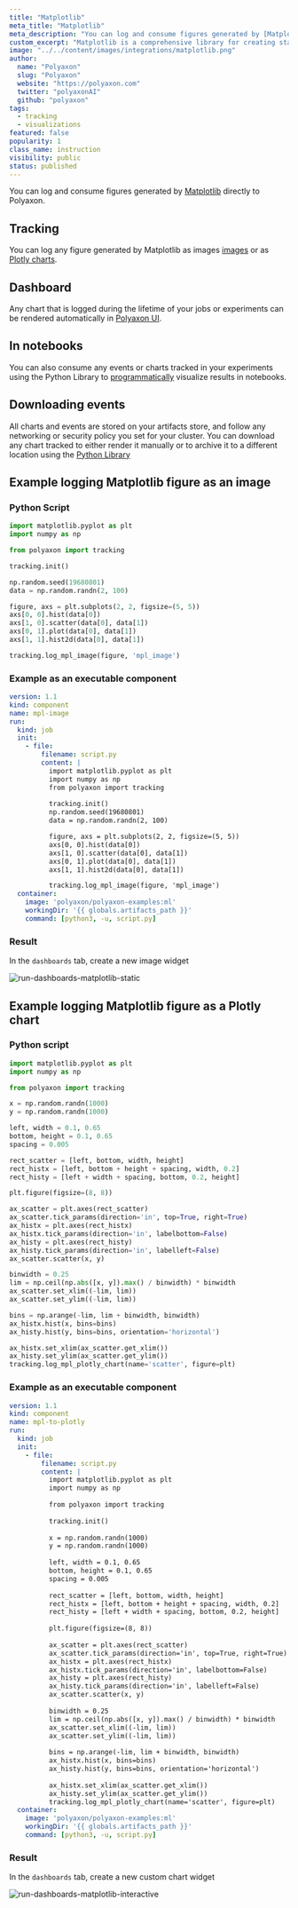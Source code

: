 ```yaml
---
title: "Matplotlib"
meta_title: "Matplotlib"
meta_description: "You can log and consume figures generated by [Matplotlib](https://matplotlib.org/) directly to Polyaxon."
custom_excerpt: "Matplotlib is a comprehensive library for creating static, animated, and interactive visualizations in Python."
image: "../../content/images/integrations/matplotlib.png"
author:
  name: "Polyaxon"
  slug: "Polyaxon"
  website: "https://polyaxon.com"
  twitter: "polyaxonAI"
  github: "polyaxon"
tags:
  - tracking
  - visualizations
featured: false
popularity: 1
class_name: instruction
visibility: public
status: published
---
```


You can log and consume figures generated by [Matplotlib](https://matplotlib.org/) directly to Polyaxon.

## Tracking

You can log any figure generated by Matplotlib as images [images](/docs/experimentation/tracking/module/#log_mpl_image) 
or as [Plotly charts](/docs/experimentation/tracking/module/#log_mpl_plotly_chart).

## Dashboard

Any chart that is logged during the lifetime of your jobs or experiments can be rendered automatically in [Polyaxon UI](/docs/experimentation/visualizations/custom/#plotly).

## In notebooks

You can also consume any events or charts tracked in your experiments using the Python Library to [programmatically](/docs/experimentation/visualizations/programmatic/#single-run) visualize results in notebooks.

## Downloading events

All charts and events are stored on your artifacts store, and follow any networking or security policy you set for your cluster.
You can download any chart tracked to either render it manually or to archive it to a different location using the [Python Library](/docs/core/python-library/run-client/#get_events)

## Example logging Matplotlib figure as an image

### Python Script

```python
import matplotlib.pyplot as plt
import numpy as np

from polyaxon import tracking

tracking.init()

np.random.seed(19680801)
data = np.random.randn(2, 100)

figure, axs = plt.subplots(2, 2, figsize=(5, 5))
axs[0, 0].hist(data[0])
axs[1, 0].scatter(data[0], data[1])
axs[0, 1].plot(data[0], data[1])
axs[1, 1].hist2d(data[0], data[1])

tracking.log_mpl_image(figure, 'mpl_image')
```

### Example as an executable component

```yaml
version: 1.1
kind: component
name: mpl-image
run:
  kind: job
  init:
    - file:
        filename: script.py
        content: |
          import matplotlib.pyplot as plt
          import numpy as np
          from polyaxon import tracking
          
          tracking.init()
          np.random.seed(19680801)
          data = np.random.randn(2, 100)

          figure, axs = plt.subplots(2, 2, figsize=(5, 5))
          axs[0, 0].hist(data[0])
          axs[1, 0].scatter(data[0], data[1])
          axs[0, 1].plot(data[0], data[1])
          axs[1, 1].hist2d(data[0], data[1])

          tracking.log_mpl_image(figure, 'mpl_image')
  container:
    image: 'polyaxon/polyaxon-examples:ml'
    workingDir: '{{ globals.artifacts_path }}'
    command: [python3, -u, script.py]
```

### Result

In the `dashboards` tab, create a new image widget

![run-dashboards-matplotlib-static](../../content/images/dashboard/runs/dashboards-matplotlib-static.png)

## Example logging Matplotlib figure as a Plotly chart

### Python script

```python
import matplotlib.pyplot as plt
import numpy as np

from polyaxon import tracking

x = np.random.randn(1000)
y = np.random.randn(1000)

left, width = 0.1, 0.65
bottom, height = 0.1, 0.65
spacing = 0.005

rect_scatter = [left, bottom, width, height]
rect_histx = [left, bottom + height + spacing, width, 0.2]
rect_histy = [left + width + spacing, bottom, 0.2, height]

plt.figure(figsize=(8, 8))

ax_scatter = plt.axes(rect_scatter)
ax_scatter.tick_params(direction='in', top=True, right=True)
ax_histx = plt.axes(rect_histx)
ax_histx.tick_params(direction='in', labelbottom=False)
ax_histy = plt.axes(rect_histy)
ax_histy.tick_params(direction='in', labelleft=False)
ax_scatter.scatter(x, y)

binwidth = 0.25
lim = np.ceil(np.abs([x, y]).max() / binwidth) * binwidth
ax_scatter.set_xlim((-lim, lim))
ax_scatter.set_ylim((-lim, lim))

bins = np.arange(-lim, lim + binwidth, binwidth)
ax_histx.hist(x, bins=bins)
ax_histy.hist(y, bins=bins, orientation='horizontal')

ax_histx.set_xlim(ax_scatter.get_xlim())
ax_histy.set_ylim(ax_scatter.get_ylim())
tracking.log_mpl_plotly_chart(name='scatter', figure=plt)
```

### Example as an executable component

```yaml
version: 1.1
kind: component
name: mpl-to-plotly
run:
  kind: job
  init:
    - file:
        filename: script.py
        content: |
          import matplotlib.pyplot as plt
          import numpy as np
        
          from polyaxon import tracking
        
          tracking.init()
        
          x = np.random.randn(1000)
          y = np.random.randn(1000)
        
          left, width = 0.1, 0.65
          bottom, height = 0.1, 0.65
          spacing = 0.005
        
          rect_scatter = [left, bottom, width, height]
          rect_histx = [left, bottom + height + spacing, width, 0.2]
          rect_histy = [left + width + spacing, bottom, 0.2, height]
        
          plt.figure(figsize=(8, 8))
        
          ax_scatter = plt.axes(rect_scatter)
          ax_scatter.tick_params(direction='in', top=True, right=True)
          ax_histx = plt.axes(rect_histx)
          ax_histx.tick_params(direction='in', labelbottom=False)
          ax_histy = plt.axes(rect_histy)
          ax_histy.tick_params(direction='in', labelleft=False)
          ax_scatter.scatter(x, y)
        
          binwidth = 0.25
          lim = np.ceil(np.abs([x, y]).max() / binwidth) * binwidth
          ax_scatter.set_xlim((-lim, lim))
          ax_scatter.set_ylim((-lim, lim))
        
          bins = np.arange(-lim, lim + binwidth, binwidth)
          ax_histx.hist(x, bins=bins)
          ax_histy.hist(y, bins=bins, orientation='horizontal')
        
          ax_histx.set_xlim(ax_scatter.get_xlim())
          ax_histy.set_ylim(ax_scatter.get_ylim())
          tracking.log_mpl_plotly_chart(name='scatter', figure=plt)
  container:
    image: 'polyaxon/polyaxon-examples:ml'
    workingDir: '{{ globals.artifacts_path }}'
    command: [python3, -u, script.py]
```

### Result

In the `dashboards` tab, create a new custom chart widget

![run-dashboards-matplotlib-interactive](../../content/images/dashboard/runs/dashboards-matplotlib-interactive.png)
